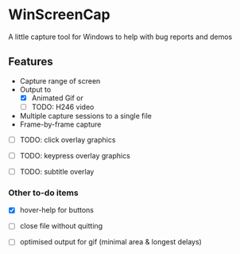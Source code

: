 # WinScreenCap
A little capture tool for Windows to help with bug reports and demos

## Features

* Capture range of screen
* Output to
  * [x] Animated Gif or
  * [ ] TODO: H246 video
* Multiple capture sessions to a single file
* Frame-by-frame capture
* [ ] TODO: click overlay graphics
* [ ] TODO: keypress overlay graphics
* [ ] TODO: subtitle overlay


### Other to-do items

* [x] hover-help for buttons
* [ ] close file without quitting
* [ ] optimised output for gif (minimal area & longest delays)

